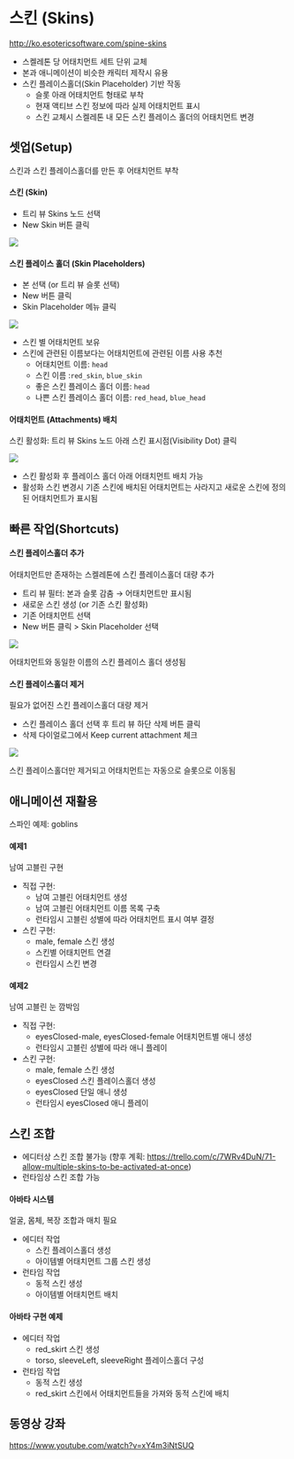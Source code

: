 스킨 (Skins)
============
<http://ko.esotericsoftware.com/spine-skins>

* 스켈레톤 당 어태치먼트 세트 단위 교체
* 본과 애니메이션이 비슷한 캐릭터 제작시 유용
* 스킨 플레이스홀더(Skin Placeholder) 기반 작동
	* 슬롯 아래 어태치먼트 형태로 부착
	* 현재 액티브 스킨 정보에 따라 실제 어태치먼트 표시
	* 스킨 교체시 스켈레톤 내 모든 스킨 플레이스 홀더의 어태치먼트 변경

셋업(Setup)
-----------
스킨과 스킨 플레이스홀더를 만든 후 어태치먼트 부착

#### 스킨 (Skin)

* 트리 뷰 Skins 노드 선택
* New Skin 버튼 클릭 

<p><img src="http://ko.esotericsoftware.com/img/spine-user-guide/skins/new.png"/><p>


#### 스킨 플레이스 홀더 (Skin Placeholders)

* 본 선택 (or 트리 뷰 슬롯 선택)
* New 버튼 클릭
* Skin Placeholder 메뉴 클릭

<p><img src="http://ko.esotericsoftware.com/img/spine-user-guide/skins/new-placeholder.png"/><p>

* 스킨 별 어태치먼트 보유
* 스킨에 관련된  이름보다는 어태치먼트에 관련된 이름 사용 추천
	* 어태치먼트 이름: `head`
	* 스킨 이름 :`red_skin`, `blue_skin` 
	* 좋은 스킨 플레이스 홀더 이름: `head`
	* 나쁜 스킨 플레이스 홀더 이름: `red_head`, `blue_head` 


#### 어태치먼트 (Attachments) 배치

스킨 활성화: 트리 뷰 Skins 노드 아래 스킨 표시점(Visibility Dot) 클릭
 
<p><img src="http://ko.esotericsoftware.com/img/spine-user-guide/skins/active.png"/><p>

* 스킨 활성화 후 플레이스 홀더 아래 어태치먼트 배치 가능
* 활성화 스킨 변경시 기존 스킨에 배치된 어태치먼트는 사라지고 새로운 스킨에 정의된 어태치먼트가 표시됨


빠른 작업(Shortcuts)
--------------------

#### 스킨 플레이스홀더 추가
 
어태치먼트만 존재하는 스켈레톤에 스킨 플레이스홀더 대량 추가

* 트리 뷰 필터: 본과 슬롯 감춤 → 어태치먼트만 표시됨
* 새로운 스킨 생성 (or 기존 스킨 활성화)
* 기존 어태치먼트 선택
* New 버튼 클릭 > Skin Placeholder 선택

<p><img src="http://ko.esotericsoftware.com/img/spine-user-guide/skins/convert-placeholder.png"/><p>

어태치먼트와 동일한 이름의 스킨 플레이스 홀더 생성됨

#### 스킨 플레이스홀더 제거

필요가 없어진 스킨 플레이스홀더 대량 제거

* 스킨 플레이스 홀더 선택 후 트리 뷰 하단 삭제 버튼 클릭
* 삭제 다이얼로그에서 Keep current attachment 체크

<p><img src="http://ko.esotericsoftware.com/img/spine-user-guide/skins/delete.png"/><p>

스킨 플레이스홀더만 제거되고 어태치먼트는 자동으로 슬롯으로 이동됨


애니메이션 재활용
-----------------
스파인 예제: goblins


#### 예제1 

남여 고블린 구현

* 직접 구현:
	* 남여 고블린 어태치먼트 생성
	* 남여 고블린 어태치먼트 이름 목록 구축
	* 런타임시 고블린 성별에 따라 어태치먼트 표시 여부 결정
* 스킨 구현:
	* male, female 스킨 생성
	* 스킨별 어태치먼트 연결
	* 런타임시 스킨 변경
 

#### 예제2

남여 고블린 눈 깜박임

* 직접 구현: 
	* eyesClosed-male, eyesClosed-female 어태치먼트별 애니 생성
	* 런타임시 고블린 성별에 따라 애니 플레이
* 스킨 구현:
	* male, female 스킨 생성
	* eyesClosed 스킨 플레이스홀더 생성
	* eyesClosed 단일 애니 생성
	* 런타임시 eyesClosed 애니 플레이


스킨 조합
---------

* 에디터상 스킨 조합 불가능 (향후 계획: <https://trello.com/c/7WRv4DuN/71-allow-multiple-skins-to-be-activated-at-once>)
* 런타임상 스킨 조합 가능 

#### 아바타 시스템

얼굴, 몸체, 복장 조합과 매치 필요

* 에디터 작업
	* 스킨 플레이스홀더 생성
	* 아이템별 어태치먼트 그룹 스킨 생성
* 런타임 작업  
	* 동적 스킨 생성
	* 아이템별 어태치먼트 배치

#### 아바타 구현 예제

* 에디터 작업
	* red_skirt 스킨 생성
	* torso, sleeveLeft, sleeveRight 플레이스홀더 구성
* 런타임 작업
	* 동적 스킨 생성
	* red_skirt 스킨에서 어태치먼트들을 가져와 동적 스킨에 배치


동영상 강좌
-----------
<https://www.youtube.com/watch?v=xY4m3iNtSUQ>
